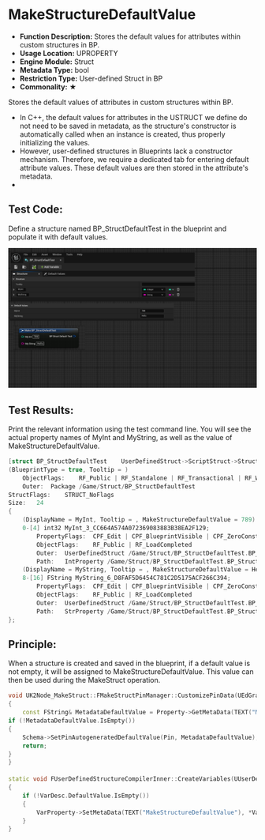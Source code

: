 # MakeStructureDefaultValue

- **Function Description:** Stores the default values for attributes within custom structures in BP.
- **Usage Location:** UPROPERTY
- **Engine Module:** Struct
- **Metadata Type:** bool
- **Restriction Type:** User-defined Struct in BP
- **Commonality:** ★

Stores the default values of attributes in custom structures within BP.

- In C++, the default values for attributes in the USTRUCT we define do not need to be saved in metadata, as the structure's constructor is automatically called when an instance is created, thus properly initializing the values.
- However, user-defined structures in Blueprints lack a constructor mechanism. Therefore, we require a dedicated tab for entering default attribute values. These default values are then stored in the attribute's metadata.
-

## Test Code:

Define a structure named BP_StructDefaultTest in the blueprint and populate it with default values.

![Untitled](Untitled.png)

## Test Results:

Print the relevant information using the test command line. You will see the actual property names of MyInt and MyString, as well as the value of MakeStructureDefaultValue.

```cpp
[struct BP_StructDefaultTest	UserDefinedStruct->ScriptStruct->Struct->Field->Object	/Game/Struct/BP_StructDefaultTest.BP_StructDefaultTest]
(BlueprintType = true, Tooltip = )
	ObjectFlags:	RF_Public | RF_Standalone | RF_Transactional | RF_WasLoaded | RF_LoadCompleted
	Outer:	Package /Game/Struct/BP_StructDefaultTest
StructFlags:	STRUCT_NoFlags
Size:	24
{
	(DisplayName = MyInt, Tooltip = , MakeStructureDefaultValue = 789)
	0-[4] int32 MyInt_3_CC664A574A072369083883B38EA2F129;
		PropertyFlags:	CPF_Edit | CPF_BlueprintVisible | CPF_ZeroConstructor | CPF_IsPlainOldData | CPF_NoDestructor | CPF_HasGetValueTypeHash
		ObjectFlags:	RF_Public | RF_LoadCompleted
		Outer:	UserDefinedStruct /Game/Struct/BP_StructDefaultTest.BP_StructDefaultTest
		Path:	IntProperty /Game/Struct/BP_StructDefaultTest.BP_StructDefaultTest:MyInt_3_CC664A574A072369083883B38EA2F129
	(DisplayName = MyString, Tooltip = , MakeStructureDefaultValue = Hello)
	8-[16] FString MyString_6_D8FAF5D6454C781C2D5175ACF266C394;
		PropertyFlags:	CPF_Edit | CPF_BlueprintVisible | CPF_ZeroConstructor | CPF_HasGetValueTypeHash
		ObjectFlags:	RF_Public | RF_LoadCompleted
		Outer:	UserDefinedStruct /Game/Struct/BP_StructDefaultTest.BP_StructDefaultTest
		Path:	StrProperty /Game/Struct/BP_StructDefaultTest.BP_StructDefaultTest:MyString_6_D8FAF5D6454C781C2D5175ACF266C394
};
```

## Principle:

When a structure is created and saved in the blueprint, if a default value is not empty, it will be assigned to MakeStructureDefaultValue. This value can then be used during the MakeStruct operation.

```cpp
void UK2Node_MakeStruct::FMakeStructPinManager::CustomizePinData(UEdGraphPin* Pin, FName SourcePropertyName, int32 ArrayIndex, FProperty* Property) const
{
	const FString& MetadataDefaultValue = Property->GetMetaData(TEXT("MakeStructureDefaultValue"));
if (!MetadataDefaultValue.IsEmpty())
{
	Schema->SetPinAutogeneratedDefaultValue(Pin, MetadataDefaultValue);
	return;
}
}

static void FUserDefinedStructureCompilerInner::CreateVariables(UUserDefinedStruct* Struct, const class UEdGraphSchema_K2* Schema, FCompilerResultsLog& MessageLog)
{
	if (!VarDesc.DefaultValue.IsEmpty())
	{
		VarProperty->SetMetaData(TEXT("MakeStructureDefaultValue"), *VarDesc.DefaultValue);
	}
}
```